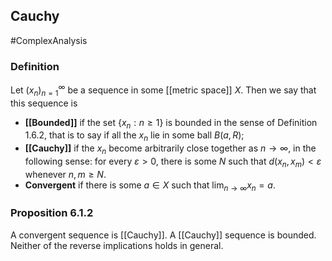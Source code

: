## Cauchy
#ComplexAnalysis  

### Definition
Let $\left(x_{n}\right)_{n=1}^{\infty}$ be a sequence in some [[metric space]] $X$. Then we say that this sequence is
- **[[Bounded]]** if the set $\left\{x_{n}: n \geqslant 1\right\}$ is bounded in the sense of Definition 1.6.2, that is to say if all the $x_{n}$ lie in some ball $B(a, R)$;
- **[[Cauchy]]** if the $x_{n}$ become arbitrarily close together as $n \rightarrow \infty$, in the following sense: for every $\varepsilon>0$, there is some $N$ such that $d\left(x_{n}, x_{m}\right)<\varepsilon$ whenever $n, m \geqslant N$.
- **Convergent** if there is some $a \in X$ such that $\lim _{n \rightarrow \infty} x_{n}=a$.

### Proposition 6.1.2
A convergent sequence is [[Cauchy]]. A [[Cauchy]] sequence is bounded. Neither of the reverse implications holds in general.